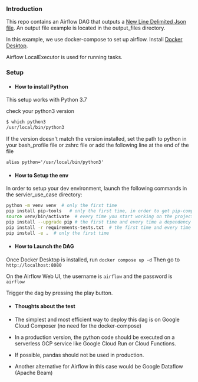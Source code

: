### Introduction

This repo contains an Airflow DAG that outputs a [New Line Delimited Json file](http://ndjson.org/).
An output file example is located in the output_files directory.

In this example, we use docker-compose to set up airflow. Install [Docker Desktop](https://www.docker.com/products/docker-desktop/).

Airflow LocalExecutor is used for running tasks.

### Setup

- #### How to install Python

This setup works with Python 3.7

check your python3 version
```bash 
$ which python3
/usr/local/bin/python3
```
If the version doesn't match the version installed, set the path to python in your bash_profile file or zshrc file
or add the following line at the end of the file
```
alias python='/usr/local/bin/python3'
```

- #### How to Setup the env 
In order to setup your dev environment, launch the following commands in the servier_use_case directory:

```bash
python -m venv venv  # only the first time
pip install pip-tools   # only the first time, in order to get pip-compile
source venv/bin/activate  # every time you start working on the project
pip install --upgrade pip # the first time and every time a dependency changes
pip install -r requirements-tests.txt  # the first time and every time a dependency changes
pip install -e .  # only the first time
```
- #### How to Launch the DAG

Once Docker Desktop is installed, run `docker compose up -d`
Then go to `http://localhost:8080`

On the Airflow Web UI, the username is `airflow` and the password is `airflow`

Trigger the dag by pressing the play button.

- #### Thoughts about the test

- The simplest and most efficient way to deploy this dag is on Google Cloud Composer (no need for the docker-compose)

- In a production version, the python code should be executed on a serverless GCP service like Google Cloud Run or Cloud Functions.

- If possible, pandas should not be used in production.

- Another alternative for Airflow in this case would be Google Dataflow (Apache Beam)